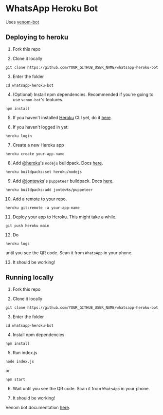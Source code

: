 # WhatsApp Heroku Bot

Uses [venom-bot](https://github.com/orkestral/venom)



## Deploying to heroku

1.  Fork this repo

2.  Clone it locally
```console
git clone https://github.com/YOUR_GITHUB_USER_NAME/whatsapp-heroku-bot
```

3.  Enter the folder
```console
cd whatsapp-heroku-bot
```

4.  (Optional) Install npm dependencies. Recommended if you're going to use `venom-bot`'s features.
```console
npm install
```

5.  If you haven't installed [Heroku](https://www.heroku.com/home) CLI yet, do it [here](https://devcenter.heroku.com/articles/heroku-cli).

6.  If you haven't logged in yet:
```console
heroku login
```

7.  Create a new Heroku app
```console
heroku create your-app-name
```

8.  Add [@heroku](https://github.com/heroku)'s `nodejs` buildpack. Docs [here](https://elements.heroku.com/buildpacks/heroku/heroku-buildpack-nodejs).
```console
heroku buildpacks:set heroku/nodejs
```

9.  Add [@jontewks](https://github.com/jontewks)'s `puppeteer` buildpack. Docs [here](https://elements.heroku.com/buildpacks/jontewks/puppeteer-heroku-buildpack).
```console
heroku buildpacks:add jontewks/puppeteer
```

10.  Add a remote to your repo.
```console
heroku git:remote -a your-app-name
```

11. Deploy your app to Heroku. This might take a while.
```console
git push heroku main
```

12. Do
```console
heroku logs
```
until you see the QR code. Scan it from `WhatsApp` in your phone.

13. It should be working!



## Running locally

1.  Fork this repo

2.  Clone it locally
```console
git clone https://github.com/YOUR_GITHUB_USER_NAME/whatsapp-heroku-bot
```

3.  Enter the folder
```console
cd whatsapp-heroku-bot
```

4.  Install npm dependencies
```console
npm install
```

5.  Run index.js
```
node index.js
```
or
```console
npm start
```

6. Wait until you see the QR code. Scan it from `WhatsApp` in your phone.

7. It should be working!


Venom bot documentation [here](https://orkestral.github.io/venom/index.html).
